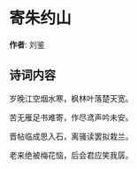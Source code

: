 # 寄朱约山

**作者**: 刘鉴

## 诗词内容

岁晚江空烟水寒，枫林叶落楚天宽。

苦无雁足书难寄，作尽鸢声吟未安。

晋帖临成思入石，离骚读罢拟栽兰。

老来绝被梅花恼，后会君应笑我孱。

